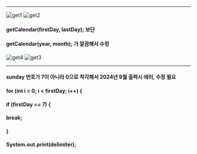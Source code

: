 
---

![get1](https://github.com/LeeKangHo1/My-Java-study/assets/171015955/b8557772-2e3f-4467-ab5b-da60656fa2d9)
![get2](https://github.com/LeeKangHo1/My-Java-study/assets/171015955/5c5aeead-bef6-4e7c-a27b-8b8818d1a0ed)

#### getCalendar(firstDay, lastDay); 보단
#### getCalendar(year, month); 가 깔끔해서 수정

![get4](https://github.com/LeeKangHo1/My-Java-study/assets/171015955/50570995-54e2-45ec-b6fc-e5d72b0f9aa7)
![get3](https://github.com/LeeKangHo1/My-Java-study/assets/171015955/93e5c871-82d8-45f9-b47a-e604644cd743)


---

#### sunday 번호가 7이 아니라 0으로 착각해서 2024년 9월 출력시 에러, 수정 필요
#### for (int i = 0; i < firstDay; i++) {
#### if (firstDay == 7) {
####	break;
####	} 
#### System.out.print(delimiter);
